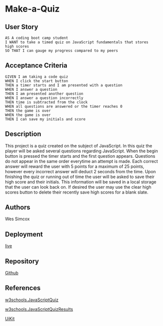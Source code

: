 # Make-a-Quiz

## User Story
```
AS A coding boot camp student
I WANT to take a timed quiz on JavaScript fundamentals that stores high scores
SO THAT I can gauge my progress compared to my peers
```
## Acceptance Criteria
```
GIVEN I am taking a code quiz
WHEN I click the start button
THEN a timer starts and I am presented with a question
WHEN I answer a question
THEN I am presented another question
WHEN I answer a question incorrectly 
THEN time is subtracted from the clock
WHEN all questions are answered or the timer reaches 0
THEN the game is over
WHEN the game is over
THEN I can save my initials and score
```
## Description
This project is a quiz created on the subject of JavaScript. In this quiz the player will be asked several questions regarding JavaScript. When the begin button is pressed the timer starts and the first question appears. Questions do not appear in the same order everytime an attempt is made. Each correct answer will reward the user with 5 points for a maximum of 25 points, however every incorrect answer will deduct 2 seconds from the time. Upon finishing the quiz or running out of time the user will be asked to save their high score and their initials. This information will be saved in a local storage that the user can look back on. If desired the user may use the clear high scores button to delete their recently save high scores for a blank slate.
## Authors
Wes Simcox
## Deployment

[live](https://wessimcox.github.io/Make-a-Quiz/)

## Repository

[Github](https://github.com/WesSimcox/Make-a-Quiz)

## References
[w3schools.JavaScriptQuiz](https://www.w3schools.com/quiztest/quiztest.asp?qtest=JS)

[w3schools.JavaScriptQuizResults](https://www.w3schools.com/quiztest/result.asp)

[UiKit](https://getuikit.com/docs/introduction)